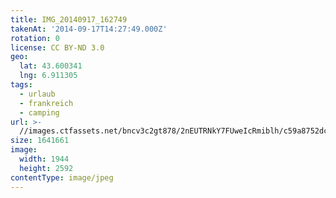 ```yaml
---
title: IMG_20140917_162749
takenAt: '2014-09-17T14:27:49.000Z'
rotation: 0
license: CC BY-ND 3.0
geo:
  lat: 43.600341
  lng: 6.911305
tags:
  - urlaub
  - frankreich
  - camping
url: >-
  //images.ctfassets.net/bncv3c2gt878/2nEUTRNkY7FUweIcRmiblh/c59a8752dcd49b089ce989eb8f8be5b1/img_20140917_162749_28278707236_o
size: 1641661
image:
  width: 1944
  height: 2592
contentType: image/jpeg
---
```


